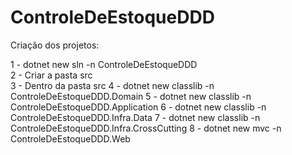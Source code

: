 # ControleDeEstoqueDDD
Criação dos projetos:

1 - dotnet new sln -n ControleDeEstoqueDDD
<br>2 - Criar a pasta src
<br>3 - Dentro da pasta src
4 - dotnet new classlib -n ControleDeEstoqueDDD.Domain
5 - dotnet new classlib -n ControleDeEstoqueDDD.Application
6 - dotnet new classlib -n ControleDeEstoqueDDD.Infra.Data
7 - dotnet new classlib -n ControleDeEstoqueDDD.Infra.CrossCutting
8 - dotnet new mvc -n ControleDeEstoqueDDD.Web
